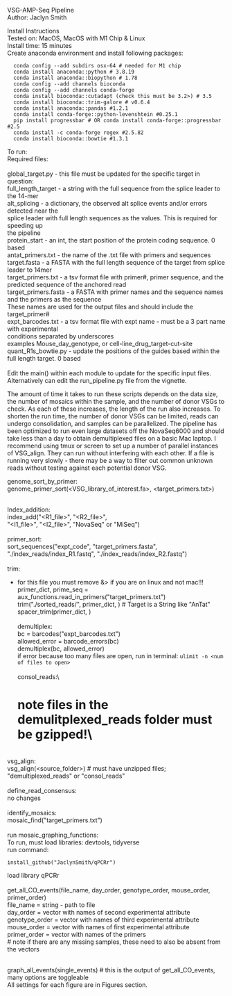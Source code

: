 VSG-AMP-Seq Pipeline\
Author: Jaclyn Smith

Install Instructions\
Tested on: MacOS, MacOS with M1 Chip & Linux\
Install time: 15 minutes\
Create anaconda environment and install following packages:

```
  conda config --add subdirs osx-64 # needed for M1 chip
  conda install anaconda::python # 3.8.19
  conda install anaconda::biopython # 1.78
  conda config --add channels bioconda
  conda config --add channels conda-forge
  conda install bioconda::cutadapt (check this must be 3.2>) # 3.5
  conda install bioconda::trim-galore # v0.6.4
  conda install anaconda::pandas #1.2.1
  conda install conda-forge::python-levenshtein #0.25.1
  pip install progressbar # OR conda install conda-forge::progressbar #2.5
  conda install -c conda-forge regex #2.5.82
  conda install bioconda::bowtie #1.3.1
```

To run:\
  Required files:\
  \
    global_target.py - this file must be updated for the specific target in question:\
      full_length_target - a string with the full sequence from the splice leader to the 14-mer\
      alt_splicing - a dictionary, the observed alt splice events and/or errors detected near the\
          splice leader with full length sequences as the values. This is required for speeding up\
          the pipeline\
      protein_start - an int, the start position of the protein coding sequence. 0 based\
      antat_primers.txt - the name of the .txt file with primers and sequences\
    target.fasta - a FASTA with the full length sequence of the target from splice leader to 14mer\
    target_primers.txt - a tsv format file with primer#, primer sequence, and the predicted sequence of the anchored read\
    target_primers.fasta - a FASTA with primer names and the sequence names and the primers as the sequence\
              These names are used for the output files and should include the target_primer#\
    expt_barcodes.txt - a tsv format file with expt name - must be a 3 part name with experimental\
              conditions separated by underscores\
              examples Mouse_day_genotype, or cell-line_drug_target-cut-site\
    quant_R1s_bowtie.py - update the positions of the guides based within the full length target. 0 based\
  \
  Edit the main() within each module to update for the specific input files. Alternatively can edit the run_pipeline.py file from the vignette.

  The amount of time it takes to run these scripts depends on the data size, the number of mosaics within the sample, and the number of donor VSGs to check. As each of these increases, the length of the run also increases. To shorten the run time, the number of donor VSGs can be limited, reads can undergo consolidation, and samples can be parallelized. The pipeline has been optimized to run even large datasets off the NovaSeq6000 and should take less than a day to obtain demultiplexed files on a basic Mac laptop.
  I recommend using tmux or screen to set up a number of parallel instances of VSG_align. They can run without interfering with each other. If a file is running very slowly - there may be a way to filter out common unknown reads without testing against each potential donor VSG.

  genome_sort_by_primer:\
    genome_primer_sort(<VSG_library_of_interest.fa>, <target_primers.txt>)
  
\
  Index_addition:\
    index_add("<R1_file>", "<R2_file>",\
              "<I1_file>", "<I2_file>", "NovaSeq" or "MiSeq")\
\
  primer_sort:\
    sort_sequences("expt_code", "target_primers.fasta", "./index_reads/index_R1.fastq", "./index_reads/index_R2.fastq")\
\
  trim:
  * for this file you must remove &> if you are on linux and not mac!!!\
    primer_dict, prime_seq = aux_functions.read_in_primers("target_primers.txt")\
    trim("./sorted_reads/", primer_dict, <Target>) # Target is a String like "AnTat"\
    spacer_trim(primer_dict, <Target>)\
\
  demultiplex:\
    bc = barcodes("expt_barcodes.txt")\
    allowed_error = barcode_errors(bc)\
    demultiplex(bc, allowed_error)\
            if error because too many files are open, run in terminal:
            ```
            ulimit -n <num of files to open> 
            ```\
\
  consol_reads:\
    # note files in the demulitplexed_reads folder must be gzipped!\
\
  vsg_align:\
    vsg_align(<source_folder>) # must have unzipped files; "demultiplexed_reads" or "consol_reads"\
\
  define_read_consensus:\
    no changes\
\
  identify_mosaics:\
    mosaic_find("target_primers.txt")\
\
  run mosaic_graphing_functions:\
  To run, must load libraries: devtools, tidyverse\
  run command:
  ```
install_github("JaclynSmith/qPCRr")
```
load library qPCRr \
  \
    get_all_CO_events(file_name, day_order, genotype_order, mouse_order, primer_order)\
      file_name = string - path to file\
      day_order = vector with names of second experimental attribute\
      genotype_order = vector with names of third experimental attribute\
      mouse_order = vector with names of first experimental attribute\
      primer_order = vector with names of the primers\
      # note if there are any missing samples, these need to also be absent from the vectors

  \
    graph_all_events(single_events) # this is the output of get_all_CO_events, many options are toggleable\
    All settings for each figure are in Figures section.

